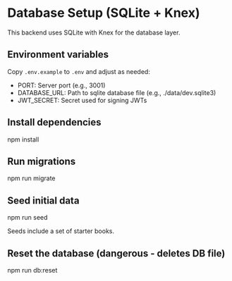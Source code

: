 # Database Setup (SQLite + Knex)

This backend uses SQLite with Knex for the database layer.

## Environment variables

Copy `.env.example` to `.env` and adjust as needed:

- PORT: Server port (e.g., 3001)
- DATABASE_URL: Path to sqlite database file (e.g., ./data/dev.sqlite3)
- JWT_SECRET: Secret used for signing JWTs

## Install dependencies

npm install

## Run migrations

npm run migrate

## Seed initial data

npm run seed

Seeds include a set of starter books.

## Reset the database (dangerous - deletes DB file)

npm run db:reset

